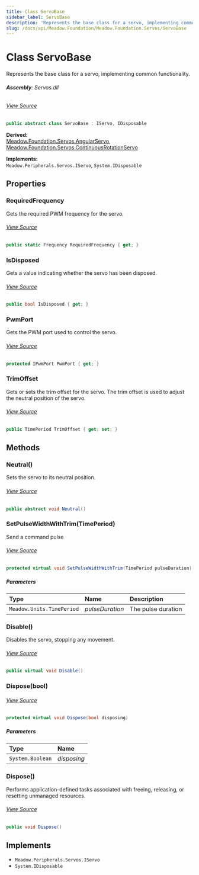 ```yaml
---
title: Class ServoBase
sidebar_label: ServoBase
description: 'Represents the base class for a servo, implementing common functionality.'
slug: /docs/api/Meadow.Foundation/Meadow.Foundation.Servos/ServoBase
---
```

# Class ServoBase
Represents the base class for a servo, implementing common functionality.

###### **Assembly**: Servos.dll
###### [View Source](https://github.com/WildernessLabs/Meadow.Foundation.git/blob/develop/Source/Meadow.Foundation.Libraries_and_Frameworks/Servos/Driver/ServoBase.cs#L11)
```csharp title="Declaration"
public abstract class ServoBase : IServo, IDisposable
```
**Derived:**  
[Meadow.Foundation.Servos.AngularServo](../Meadow.Foundation.Servos/AngularServo), [Meadow.Foundation.Servos.ContinuousRotationServo](../Meadow.Foundation.Servos/ContinuousRotationServo)

**Implements:**  
`Meadow.Peripherals.Servos.IServo`, `System.IDisposable`

## Properties
### RequiredFrequency
Gets the required PWM frequency for the servo.
###### [View Source](https://github.com/WildernessLabs/Meadow.Foundation.git/blob/develop/Source/Meadow.Foundation.Libraries_and_Frameworks/Servos/Driver/ServoBase.cs#L19)
```csharp title="Declaration"
public static Frequency RequiredFrequency { get; }
```
### IsDisposed
Gets a value indicating whether the servo has been disposed.
###### [View Source](https://github.com/WildernessLabs/Meadow.Foundation.git/blob/develop/Source/Meadow.Foundation.Libraries_and_Frameworks/Servos/Driver/ServoBase.cs#L27)
```csharp title="Declaration"
public bool IsDisposed { get; }
```
### PwmPort
Gets the PWM port used to control the servo.
###### [View Source](https://github.com/WildernessLabs/Meadow.Foundation.git/blob/develop/Source/Meadow.Foundation.Libraries_and_Frameworks/Servos/Driver/ServoBase.cs#L32)
```csharp title="Declaration"
protected IPwmPort PwmPort { get; }
```
### TrimOffset
Gets or sets the trim offset for the servo.
The trim offset is used to adjust the neutral position of the servo.
###### [View Source](https://github.com/WildernessLabs/Meadow.Foundation.git/blob/develop/Source/Meadow.Foundation.Libraries_and_Frameworks/Servos/Driver/ServoBase.cs#L35)
```csharp title="Declaration"
public TimePeriod TrimOffset { get; set; }
```
## Methods
### Neutral()
Sets the servo to its neutral position.
###### [View Source](https://github.com/WildernessLabs/Meadow.Foundation.git/blob/develop/Source/Meadow.Foundation.Libraries_and_Frameworks/Servos/Driver/ServoBase.cs#L22)
```csharp title="Declaration"
public abstract void Neutral()
```
### SetPulseWidthWithTrim(TimePeriod)
Send a command pulse
###### [View Source](https://github.com/WildernessLabs/Meadow.Foundation.git/blob/develop/Source/Meadow.Foundation.Libraries_and_Frameworks/Servos/Driver/ServoBase.cs#L71)
```csharp title="Declaration"
protected virtual void SetPulseWidthWithTrim(TimePeriod pulseDuration)
```

##### Parameters

| Type | Name | Description |
|:--- |:--- |:--- |
| `Meadow.Units.TimePeriod` | *pulseDuration* | The pulse duration |

### Disable()
Disables the servo, stopping any movement.
###### [View Source](https://github.com/WildernessLabs/Meadow.Foundation.git/blob/develop/Source/Meadow.Foundation.Libraries_and_Frameworks/Servos/Driver/ServoBase.cs#L83)
```csharp title="Declaration"
public virtual void Disable()
```
### Dispose(bool)

###### [View Source](https://github.com/WildernessLabs/Meadow.Foundation.git/blob/develop/Source/Meadow.Foundation.Libraries_and_Frameworks/Servos/Driver/ServoBase.cs#L89)
```csharp title="Declaration"
protected virtual void Dispose(bool disposing)
```

##### Parameters

| Type | Name |
|:--- |:--- |
| `System.Boolean` | *disposing* |

### Dispose()
Performs application-defined tasks associated with freeing, releasing, or resetting unmanaged resources.
###### [View Source](https://github.com/WildernessLabs/Meadow.Foundation.git/blob/develop/Source/Meadow.Foundation.Libraries_and_Frameworks/Servos/Driver/ServoBase.cs#L103)
```csharp title="Declaration"
public void Dispose()
```

## Implements

* `Meadow.Peripherals.Servos.IServo`
* `System.IDisposable`
